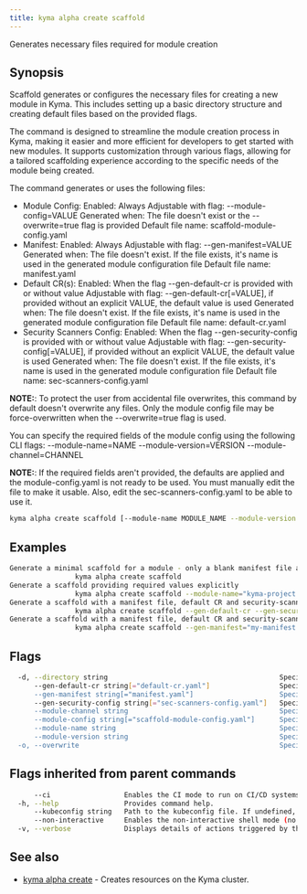 ```yaml
---
title: kyma alpha create scaffold
---
```


Generates necessary files required for module creation

## Synopsis

Scaffold generates or configures the necessary files for creating a new module in Kyma. This includes setting up 
a basic directory structure and creating default files based on the provided flags.

The command is designed to streamline the module creation process in Kyma, making it easier and more 
efficient for developers to get started with new modules. It supports customization through various flags, 
allowing for a tailored scaffolding experience according to the specific needs of the module being created.

The command generates or uses the following files:
 - Module Config:
	Enabled: Always
	Adjustable with flag: --module-config=VALUE
	Generated when: The file doesn't exist or the --overwrite=true flag is provided
	Default file name: scaffold-module-config.yaml
 - Manifest:
	Enabled: Always
	Adjustable with flag: --gen-manifest=VALUE
	Generated when: The file doesn't exist. If the file exists, it's name is used in the generated module configuration file
	Default file name: manifest.yaml
 - Default CR(s):
	Enabled: When the flag --gen-default-cr is provided with or without value
	Adjustable with flag: --gen-default-cr[=VALUE], if provided without an explicit VALUE, the default value is used
	Generated when: The file doesn't exist. If the file exists, it's name is used in the generated module configuration file
	Default file name: default-cr.yaml
 - Security Scanners Config:
	Enabled: When the flag --gen-security-config is provided with or without value
	Adjustable with flag: --gen-security-config[=VALUE], if provided without an explicit VALUE, the default value is used
	Generated when: The file doesn't exist. If the file exists, it's name is used in the generated module configuration file
	Default file name: sec-scanners-config.yaml

**NOTE:**: To protect the user from accidental file overwrites, this command by default doesn't overwrite any files.
Only the module config file may be force-overwritten when the --overwrite=true flag is used.

You can specify the required fields of the module config using the following CLI flags:
--module-name=NAME
--module-version=VERSION
--module-channel=CHANNEL

**NOTE:**: If the required fields aren't provided, the defaults are applied and the module-config.yaml is not ready to be used. You must manually edit the file to make it usable.
Also, edit the sec-scanners-config.yaml to be able to use it.


```bash
kyma alpha create scaffold [--module-name MODULE_NAME --module-version MODULE_VERSION --module-channel CHANNEL] [--directory MODULE_DIRECTORY] [flags]
```

## Examples

```bash
Generate a minimal scaffold for a module - only a blank manifest file and module config file is generated using defaults
                kyma alpha create scaffold
Generate a scaffold providing required values explicitly
                kyma alpha create scaffold --module-name="kyma-project.io/module/testmodule" --module-version="0.1.1" --module-channel=fast
Generate a scaffold with a manifest file, default CR and security-scanners config for a module
                kyma alpha create scaffold --gen-default-cr --gen-security-config
Generate a scaffold with a manifest file, default CR and security-scanners config for a module, overriding default values
                kyma alpha create scaffold --gen-manifest="my-manifest.yaml" --gen-default-cr="my-cr.yaml" --gen-security-config="my-seccfg.yaml"


```

## Flags

```bash
  -d, --directory string                                          Specifies the directory where the scaffolding shall be generated (default "./")
      --gen-default-cr string[="default-cr.yaml"]                 Specifies the defaultCR in the generated module config. A blank defaultCR file is generated if it doesn't exist
      --gen-manifest string[="manifest.yaml"]                     Specifies the manifest in the generated module config. A blank manifest file is generated if it doesn't exist (default "manifest.yaml")
      --gen-security-config string[="sec-scanners-config.yaml"]   Specifies the security file in the generated module config. A scaffold security config file is generated if it doesn't exist
      --module-channel string                                     Specifies the module channel in the generated module config file (default "regular")
      --module-config string[="scaffold-module-config.yaml"]      Specifies the name for the generated module configuration file (default "scaffold-module-config.yaml")
      --module-name string                                        Specifies the module name in the generated module config file (default "kyma-project.io/module/mymodule")
      --module-version string                                     Specifies the module version in the generated module config file (default "0.0.1")
  -o, --overwrite                                                 Specifies if the command overwrites an existing module configuration file
```

## Flags inherited from parent commands

```bash
      --ci                  Enables the CI mode to run on CI/CD systems. It avoids any user interaction (such as no dialog prompts) and ensures that logs are formatted properly in log files (such as no spinners for CLI steps).
  -h, --help                Provides command help.
      --kubeconfig string   Path to the kubeconfig file. If undefined, Kyma CLI uses the KUBECONFIG environment variable, or falls back "/$HOME/.kube/config".
      --non-interactive     Enables the non-interactive shell mode (no colorized output, no spinner).
  -v, --verbose             Displays details of actions triggered by the command.
```

## See also

* [kyma alpha create](kyma_alpha_create.md)	 - Creates resources on the Kyma cluster.

